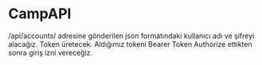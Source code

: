 # CampAPI

/api/accounts/ adresine gönderilen json formatındaki kullanıcı adı ve şifreyi alacağız. Token üretecek. Aldığımız tokeni Bearer Token Authorize ettikten sonra giriş izni vereceğiz.
